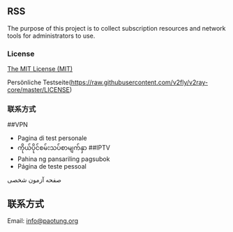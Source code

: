 ## RSS
The purpose of this project is to collect subscription resources and network tools for administrators to use.

### License
[The MIT License (MIT)](https://raw.githubusercontent.com/v2fly/v2ray-core/master/LICENSE)

Persönliche Testseite(https://raw.githubusercontent.com/v2fly/v2ray-core/master/LICENSE)

### 联系方式
##VPN
- Pagina di test personale
- ကိုယ်ပိုင်စမ်းသပ်စာမျက်နှာ
##IPTV
- Pahina ng pansariling pagsubok
- Página de teste pessoal

صفحه آزمون شخصی
## 联系方式
Email: info@paotung.org
